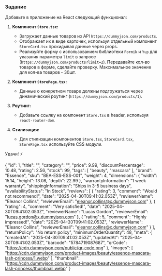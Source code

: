 ### Задание

Добавьте в приложение на React следующий функционал:

1. **Компонент `Store.tsx`:**

   - Загружает данные товаров из API `https://dummyjson.com/products`.
   - Отображает их в виде карточек, используя отдельный компонент `StoreCard.tsx` прокидывая данные через props.
   - Реализуйте форму с использованием библиотеки `Formik` и `Yup` для указания параметра `limit` в запросе (`https://dummyjson.com/products?limit=2`). Передавайте кол-во товаров в форме, сделайте проверку. Максимальное значение для кол-ва товаров - 30шт.

2. **Компонент `StorePage.tsx`:**

   - Данные о конкретном товаре должны подгружаться через динамический роутинг (`https://dummyjson.com/products/1`).

3. **Роутинг:**

   - Добавьте ссылку на компонент `Store.tsx` в header, используя `react-router-dom`.

4. **Стилизация:**
   - Для стилизации компонентов `Store.tsx`, `StoreCard.tsx`, `StorePage.tsx` используйте CSS модули.

Удачи! ⚡️

{
    "id": 1,
    "title": "",
    "category": "",
    "price": 9.99,
    "discountPercentage": 10.48,
    "rating": 2.56,
    "stock": 99,
    "tags": [
        "beauty",
        "mascara"
    ],
    "brand": "Essence",
    "sku": "BEA-ESS-ESS-001",
    "weight": 4,
    "dimensions": {
        "width": 15.14,
        "height": 13.08,
        "depth": 22.99
    },
    "warrantyInformation": "1 week warranty",
    "shippingInformation": "Ships in 3-5 business days",
    "availabilityStatus": "In Stock",
    "reviews": [
        {
            "rating": 3,
            "comment": "Would not recommend!",
            "date": "2025-04-30T09:41:02.053Z",
            "reviewerName": "Eleanor Collins",
            "reviewerEmail": "eleanor.collins@x.dummyjson.com"
        },
        {
            "rating": 4,
            "comment": "Very satisfied!",
            "date": "2025-04-30T09:41:02.053Z",
            "reviewerName": "Lucas Gordon",
            "reviewerEmail": "lucas.gordon@x.dummyjson.com"
        },
        {
            "rating": 5,
            "comment": "Highly impressed!",
            "date": "2025-04-30T09:41:02.053Z",
            "reviewerName": "Eleanor Collins",
            "reviewerEmail": "eleanor.collins@x.dummyjson.com"
        }
    ],
    "returnPolicy": "No return policy",
    "minimumOrderQuantity": 48,
    "meta": {
        "createdAt": "2025-04-30T09:41:02.053Z",
        "updatedAt": "2025-04-30T09:41:02.053Z",
        "barcode": "5784719087687",
        "qrCode": "https://cdn.dummyjson.com/public/qr-code.png"
    },
    "images": [
        "https://cdn.dummyjson.com/product-images/beauty/essence-mascara-lash-princess/1.webp"
    ],
    "thumbnail": "https://cdn.dummyjson.com/product-images/beauty/essence-mascara-lash-princess/thumbnail.webp"
}
